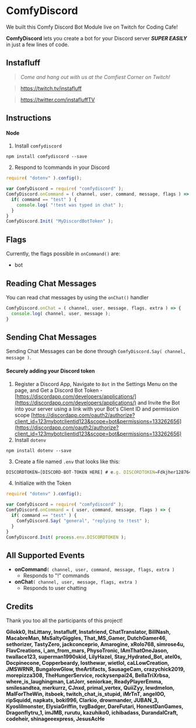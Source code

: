 # ComfyDiscord
We built this Comfy Discord Bot Module live on Twitch for Coding Cafe!

**ComfyDiscord** lets you create a bot for your Discord server ***SUPER EASILY*** in just a few lines of code.

## Instafluff ##
> *Come and hang out with us at the Comfiest Corner on Twitch!*

> https://twitch.tv/instafluff

> https://twitter.com/instafluffTV

## Instructions ##

#### Node
1. Install `comfydiscord`
```
npm install comfydiscord --save
```

2. Respond to !commands in your Discord
```javascript
require( "dotenv" ).config();

var ComfyDiscord = require( "comfydiscord" );
ComfyDiscord.onCommand = ( channel, user, command, message, flags ) => {
  if( command == "test" ) {
    console.log( "!test was typed in chat" );
  }
}
ComfyDiscord.Init( "MyDiscordBotToken" );
```

## Flags ##

Currently, the flags possible in `onCommand()` are:

- bot

## Reading Chat Messages ##

You can read chat messages by using the `onChat()` handler

```javascript
ComfyDiscord.onChat = ( channel, user, message, flags, extra ) => {
  console.log( channel, user, message );
}
```

## Sending Chat Messages ##

Sending Chat Messages can be done through `ComfyDiscord.Say( channel, message )`.

#### Securely adding your Discord token
1. Register a Discord App, Navigate to `Bot` in the Settings Menu on the page, and Get a Discord Bot Token - [https://discordapp.com/developers/applications/](https://discordapp.com/developers/applications/)
and Invite the Bot into your server using a link with your Bot's Client ID and permission scope [https://discordapp.com/oauth2/authorize?client_id=123mybotclientid123&scope=bot&permissions=133262656](https://discordapp.com/oauth2/authorize?client_id=123mybotclientid123&scope=bot&permissions=133262656)
2. Install `dotenv`
```
npm install dotenv --save
```
3. Create a file named `.env` that looks like this:
```javascript
DISCORDTOKEN=[DISCORD-BOT-TOKEN HERE] # e.g. DISCORDTOKEN=Fdkjher128764Da3B
```
4. Initialize with the Token
```javascript
require( "dotenv" ).config();

var ComfyDiscord = require( "comfydiscord" );
ComfyDiscord.onCommand = ( user, command, message, flags ) => {
  if( command == "test" ) {
    ComfyDiscord.Say( "general", "replying to !test" );
  }
}
ComfyDiscord.Init( process.env.DISCORDTOKEN );
```

## All Supported Events ##

 - **onCommand**`( channel, user, command, message, flags, extra )`
    - Responds to "!" commands
 - **onChat**`( channel, user, message, flags, extra )`
    - Responds to user chatting

## Credits ##
Thank you too all the participants of this project!

**Gilokk0, ItsLittany, Instafluff, Instafriend, ChatTranslator, BillNash, MacabreMan, MsSaltyGiggles, That_MS_Gamer, DutchGamer46, sethorizer, TastyZero, jackconceprio, Amarogine, xRolo768, simrose4u, FlavCreations, i_am_from_mars, PhysoTronic, IAmThatOneJason, twallace123, superman1990skid, LilyHazel, Stay_Hydrated_Bot, atel0s, Docpinecone, Copperbeardy, losthewar, wietlol, caLLowCreation, JMSWRNR, BungalowGlow, theArtifacts, SausageCam, crazychick2019, morepizza308, TheHungerService, rockysenpai24, BellaTriXrbsa, where_is_laughingman, LatJorr, seniorkae, ReadyPlayerEmma, smilesandtea, merkurrz, CJnxd, primal_vertex, QuiiZyy, lewdmelon, MalForTheWin, itsboek, twitch_chat_is_stupid, iMrTnT, angel0O, ripSquidd, napkats, boki996, Clarkio, drowmander, JUBAN_3, Kyoslilmonster, ElysiaGriffin, tvgBadger, DareFutari, HonestDanGames, Dragonflytru_1, imJMB, rurutu, kazuhiko0, ichibadass, DurandalCraft, codeheir, shinageeexpress, JesusAcHe**

